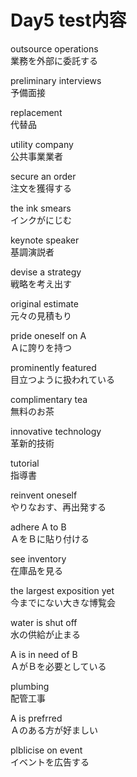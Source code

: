 # Day5 test内容

outsource operations  
業務を外部に委託する

preliminary interviews  
予備面接  

replacement  
代替品

utility company  
公共事業業者

secure an order  
注文を獲得する

the ink smears  
インクがにじむ

keynote speaker  
基調演説者

devise a strategy  
戦略を考え出す

original estimate  
元々の見積もり

pride oneself on A  
Ａに誇りを持つ

prominently featured  
目立つように扱われている

complimentary tea  
無料のお茶

innovative technology  
革新的技術

tutorial  
指導書

reinvent oneself  
やりなおす、再出発する

adhere A to B  
ＡをＢに貼り付ける

see inventory  
在庫品を見る

the largest exposition yet  
今までにない大きな博覧会

water is shut off  
水の供給が止まる

A is in need of B  
ＡがＢを必要としている

plumbing  
配管工事

A is prefrred  
Ａのある方が好ましい

plblicise on event  
イベントを広告する
